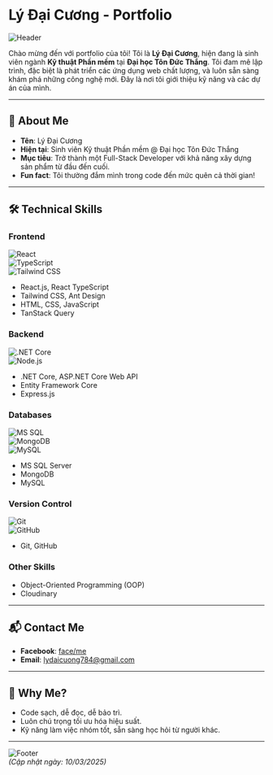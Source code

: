 # Lý Đại Cương - Portfolio

![Header](https://res.cloudinary.com/djduytuel/image/upload/v1741596372/i34WIaXVRXNkVuVb-generated_image_uj6ghc.png)

Chào mừng đến với portfolio của tôi! Tôi là **Lý Đại Cương**, hiện đang là sinh viên ngành **Kỹ thuật Phần mềm** tại **Đại học Tôn Đức Thắng**. Tôi đam mê lập trình, đặc biệt là phát triển các ứng dụng web chất lượng, và luôn sẵn sàng khám phá những công nghệ mới. Đây là nơi tôi giới thiệu kỹ năng và các dự án của mình.

---

## 🚀 About Me
- **Tên**: Lý Đại Cương  
- **Hiện tại**: Sinh viên Kỹ thuật Phần mềm @ Đại học Tôn Đức Thắng  
- **Mục tiêu**: Trở thành một Full-Stack Developer với khả năng xây dựng sản phẩm từ đầu đến cuối.  
- **Fun fact**: Tôi thường đắm mình trong code đến mức quên cả thời gian!  

---

## 🛠 Technical Skills

### Frontend  
![React](https://img.shields.io/badge/React-61DAFB?style=flat&logo=react&logoColor=black)  
![TypeScript](https://img.shields.io/badge/TypeScript-3178C6?style=flat&logo=typescript&logoColor=white)  
![Tailwind CSS](https://img.shields.io/badge/Tailwind_CSS-38B2AC?style=flat&logo=tailwind-css&logoColor=white)  
- React.js, React TypeScript  
- Tailwind CSS, Ant Design  
- HTML, CSS, JavaScript  
- TanStack Query  

### Backend  
![.NET Core](https://img.shields.io/badge/.NET_Core-512BD4?style=flat&logo=dotnet&logoColor=white)  
![Node.js](https://img.shields.io/badge/Node.js-339933?style=flat&logo=node.js&logoColor=white)  
- .NET Core, ASP.NET Core Web API  
- Entity Framework Core  
- Express.js  

### Databases  
![MS SQL](https://img.shields.io/badge/MS_SQL_Server-CC2927?style=flat&logo=microsoft-sql-server&logoColor=white)  
![MongoDB](https://img.shields.io/badge/MongoDB-47A248?style=flat&logo=mongodb&logoColor=white)  
![MySQL](https://img.shields.io/badge/MySQL-4479A1?style=flat&logo=mysql&logoColor=white)  
- MS SQL Server  
- MongoDB  
- MySQL  

### Version Control  
![Git](https://img.shields.io/badge/Git-F05032?style=flat&logo=git&logoColor=white)  
![GitHub](https://img.shields.io/badge/GitHub-181717?style=flat&logo=github&logoColor=white)  
- Git, GitHub  

### Other Skills  
- Object-Oriented Programming (OOP)  
- Cloudinary  

---

## 📬 Contact Me  
- **Facebook**: [face/me](https://facebook.com/face/me)  
- **Email**: [lydaicuong784@gmail.com](mailto:lydaicuong784@gmail.com)  

---

## 🌟 Why Me?  
- Code sạch, dễ đọc, dễ bảo trì.  
- Luôn chú trọng tối ưu hóa hiệu suất.  
- Kỹ năng làm việc nhóm tốt, sẵn sàng học hỏi từ người khác.  

---

![Footer](https://img.shields.io/badge/Made_with_💖_by_Lý_Đại_Cương-000000?style=for-the-badge)  
*(Cập nhật ngày: 10/03/2025)*
